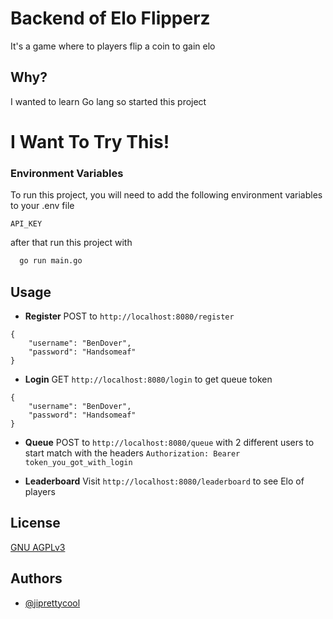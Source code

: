 # **Backend of Elo Flipperz**

It's a game where to players flip a coin to gain elo

## **Why?**

I wanted to learn Go lang so started this project

# **I Want To Try This!**

### Environment Variables

To run this project, you will need to add the following environment variables to your .env file

`API_KEY`

after that run this project with

```bash
  go run main.go
```

## **Usage**

- **Register**
POST to `http://localhost:8080/register`
```
{
    "username": "BenDover",
    "password": "Handsomeaf"
}
```

- **Login**
GET `http://localhost:8080/login` to get queue token
```
{
    "username": "BenDover",
    "password": "Handsomeaf"
}
```
- **Queue**
POST to `http://localhost:8080/queue` with 2 different users to start match
with the headers
`Authorization: Bearer token_you_got_with_login`

- **Leaderboard**
Visit `http://localhost:8080/leaderboard` to see Elo of players


## License

[GNU AGPLv3](https://choosealicense.com/licenses/agpl-3.0/)


## Authors

- [@jiprettycool](https://www.github.com/JIPrettyCool)